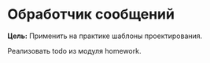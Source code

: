# Обработчик сообщений

**Цель:** 
Применить на практике шаблоны проектирования.

Реализовать todo из модуля homework.